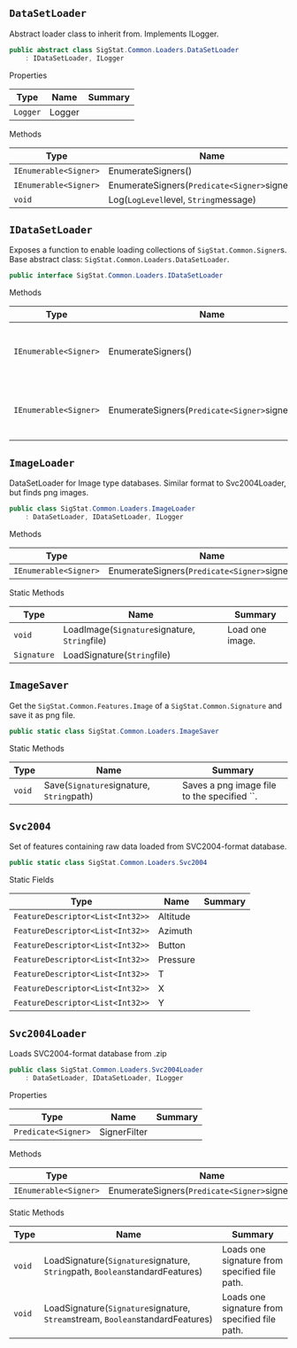 ## `DataSetLoader`

Abstract loader class to inherit from. Implements ILogger.
```csharp
public abstract class SigStat.Common.Loaders.DataSetLoader
    : IDataSetLoader, ILogger

```

Properties

| Type | Name | Summary | 
| --- | --- | --- | 
| `Logger` | Logger |  | 


Methods

| Type | Name | Summary | 
| --- | --- | --- | 
| `IEnumerable<Signer>` | EnumerateSigners() |  | 
| `IEnumerable<Signer>` | EnumerateSigners(`Predicate<Signer>`signerFilter) |  | 
| `void` | Log(`LogLevel`level, `String`message) |  | 


## `IDataSetLoader`

Exposes a function to enable loading collections of `SigStat.Common.Signer`s.  Base abstract class: `SigStat.Common.Loaders.DataSetLoader`.
```csharp
public interface SigStat.Common.Loaders.IDataSetLoader

```

Methods

| Type | Name | Summary | 
| --- | --- | --- | 
| `IEnumerable<Signer>` | EnumerateSigners() | Loads the database and returns the collection of `SigStat.Common.Signer`s that match the ``. | 
| `IEnumerable<Signer>` | EnumerateSigners(`Predicate<Signer>`signerFilter) | Loads the database and returns the collection of `SigStat.Common.Signer`s that match the ``. | 


## `ImageLoader`

DataSetLoader for Image type databases.  Similar format to Svc2004Loader, but finds png images.
```csharp
public class SigStat.Common.Loaders.ImageLoader
    : DataSetLoader, IDataSetLoader, ILogger

```

Methods

| Type | Name | Summary | 
| --- | --- | --- | 
| `IEnumerable<Signer>` | EnumerateSigners(`Predicate<Signer>`signerFilter) |  | 


Static Methods

| Type | Name | Summary | 
| --- | --- | --- | 
| `void` | LoadImage(`Signature`signature, `String`file) | Load one image. | 
| `Signature` | LoadSignature(`String`file) |  | 


## `ImageSaver`

Get the `SigStat.Common.Features.Image` of a `SigStat.Common.Signature` and save it as png file.
```csharp
public static class SigStat.Common.Loaders.ImageSaver

```

Static Methods

| Type | Name | Summary | 
| --- | --- | --- | 
| `void` | Save(`Signature`signature, `String`path) | Saves a png image file to the specified ``. | 


## `Svc2004`

Set of features containing raw data loaded from SVC2004-format database.
```csharp
public static class SigStat.Common.Loaders.Svc2004

```

Static Fields

| Type | Name | Summary | 
| --- | --- | --- | 
| `FeatureDescriptor<List<Int32>>` | Altitude |  | 
| `FeatureDescriptor<List<Int32>>` | Azimuth |  | 
| `FeatureDescriptor<List<Int32>>` | Button |  | 
| `FeatureDescriptor<List<Int32>>` | Pressure |  | 
| `FeatureDescriptor<List<Int32>>` | T |  | 
| `FeatureDescriptor<List<Int32>>` | X |  | 
| `FeatureDescriptor<List<Int32>>` | Y |  | 


## `Svc2004Loader`

Loads SVC2004-format database from .zip
```csharp
public class SigStat.Common.Loaders.Svc2004Loader
    : DataSetLoader, IDataSetLoader, ILogger

```

Properties

| Type | Name | Summary | 
| --- | --- | --- | 
| `Predicate<Signer>` | SignerFilter |  | 


Methods

| Type | Name | Summary | 
| --- | --- | --- | 
| `IEnumerable<Signer>` | EnumerateSigners(`Predicate<Signer>`signerFilter) |  | 


Static Methods

| Type | Name | Summary | 
| --- | --- | --- | 
| `void` | LoadSignature(`Signature`signature, `String`path, `Boolean`standardFeatures) | Loads one signature from specified file path. | 
| `void` | LoadSignature(`Signature`signature, `Stream`stream, `Boolean`standardFeatures) | Loads one signature from specified file path. | 


